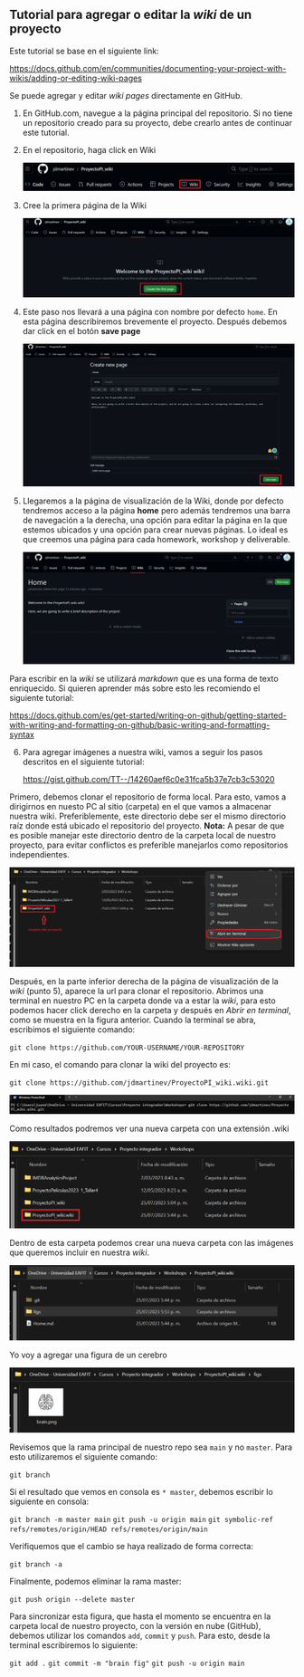 ﻿## Tutorial para agregar o editar la _wiki_ de un proyecto

 Este tutorial se base en el siguiente link:

 https://docs.github.com/en/communities/documenting-your-project-with-wikis/adding-or-editing-wiki-pages

 Se puede agregar y editar _wiki pages_ directamente en GitHub.

 1. En GitHub.com, navegue a la página principal del repositorio. Si no tiene un repositorio creado para su proyecto, debe crearlo antes de continuar este tutorial.
 2. En el repositorio, haga click en Wiki

    ![Alt text](figs/step1.png?raw=true "Title")
 
 3. Cree la primera página de la Wiki

    ![Alt text](figs/step2.png?raw=true "Title")

 4. Este paso nos llevará a una página con nombre por defecto ``home``. En esta página describiremos brevemente el proyecto. Después debemos dar click en el botón __save page__

    ![Alt text](figs/step3.png?raw=true "Title")

 5. Llegaremos a la página de visualización de la Wiki, donde por defecto tendremos acceso a la página __home__ pero además tendremos una barra de navegación a la derecha, una opción para editar la página en la que estemos ubicados y una opción para crear nuevas páginas. Lo ideal es que creemos una página para cada homework, workshop y deliverable.

    ![Alt text](figs/step4.png?raw=true "Title")

  Para escribir en la _wiki_ se utilizará _markdown_ que es una forma de texto enriquecido. Si quieren aprender más sobre esto les recomiendo el siguiente tutorial:

  https://docs.github.com/es/get-started/writing-on-github/getting-started-with-writing-and-formatting-on-github/basic-writing-and-formatting-syntax

6. Para agregar imágenes a nuestra wiki, vamos a seguir los pasos descritos en el siguiente tutorial:

   https://gist.github.com/TT--/14260aef6c0e31fca5b37e7cb3c53020

Primero, debemos clonar el repositorio de forma local. Para esto, vamos a dirigirnos en nuesto PC al sitio (carpeta) en el que vamos a almacenar nuestra wiki.    Preferiblemente, este directorio debe ser el mismo directorio raíz donde está ubicado el repositorio del proyecto. __Nota:__ A pesar de que es posible manejar este directorio dentro de la carpeta local de nuestro proyecto, para evitar conflictos es preferible manejarlos como repositorios independientes. 

![Alt text](figs/step5.png?raw=true "Title")

Después, en la parte inferior derecha de la página de visualización de la _wiki_ (punto 5), aparece la url para clonar el repositorio. Abrimos una terminal en nuestro PC en la carpeta donde va a estar la _wiki_, para esto podemos hacer click derecho en la carpeta y después en _Abrir en terminal_, como se muestra en la figura anterior. Cuando la terminal se abra, escribimos el siguiente comando:

   ``git clone https://github.com/YOUR-USERNAME/YOUR-REPOSITORY``

En mi caso, el comando para clonar la wiki del proyecto es:

   ``git clone https://github.com/jdmartinev/ProyectoPI_wiki.wiki.git``

![Alt text](figs/step6.png?raw=true "Title")

Como resultados podremos ver una nueva carpeta con una extensión .wiki

![Alt text](figs/step7.png?raw=true "Title")

Dentro de esta carpeta podemos crear una nueva carpeta con las imágenes que queremos incluir en nuestra _wiki_.

![Alt text](figs/step8.png?raw=true "Title")

Yo voy a agregar una figura de un cerebro

![Alt text](figs/step9.png?raw=true "Title")

Revisemos que la rama principal de nuestro repo sea ``main`` y no ``master``. Para esto utilizaremos el siguiente comando:

``git branch``

Si el resultado que vemos en consola es ``* master``, debemos escribir lo siguiente en consola:

``git branch -m master main``
``git push -u origin main``
``git symbolic-ref refs/remotes/origin/HEAD refs/remotes/origin/main``

Verifiquemos que el cambio se haya realizado de forma correcta:

``git branch -a``

Finalmente, podemos eliminar la rama master:

``git push origin --delete master``

Para sincronizar esta figura, que hasta el momento se encuentra en la carpeta local de nuestro proyecto, con la versión en nube (GitHub), debemos utilizar los comandos ``add``, ``commit`` y ``push``. Para esto, desde la terminal escribiremos lo siguiente:

``git add .``
``git commit -m "brain fig"``
``git push -u origin main``





   

    

